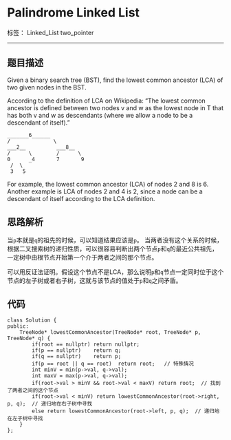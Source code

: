 ﻿# Palindrome Linked List

标签： Linked_List two_pointer

---
## 题目描述
Given a binary search tree (BST), find the lowest common ancestor (LCA) of two given nodes in the BST.

According to the definition of LCA on Wikipedia: “The lowest common ancestor is defined between two nodes v and w as the lowest node in T that has both v and w as descendants (where we allow a node to be a descendant of itself).”
```
_______6______
/              \
___2__          ___8__
/      \        /      \
0      _4       7       9
 /  \
 3   5
```
For example, the lowest common ancestor (LCA) of nodes 2 and 8 is 6. Another example is LCA of nodes 2 and 4 is 2, since a node can be a descendant of itself according to the LCA definition.

## 思路解析

当`p`本就是`q`的祖先的时候，可以知道结果应该是`p`。
当两者没有这个关系的时候，根据二叉搜索树的递归性质，可以很容易判断出两个节点`p`和`q`的最近公共祖先，一定树中由根节点开始第一个介于两者之间的那个节点。

可以用反证法证明。假设这个节点不是LCA，那么说明`p`和`q`节点一定同时位于这个节点的左子树或者右子树，这就与该节点的值处于`p`和`q`之间矛盾。

## 代码

```
class Solution {
public:
    TreeNode* lowestCommonAncestor(TreeNode* root, TreeNode* p, TreeNode* q) {
        if(root == nullptr) return nullptr;
        if(p == nullptr)    return q;
        if(q == nullptr)    return p;
        if(p == root || q == root)  return root;   // 特殊情况
        int minV = min(p->val, q->val);
        int maxV = max(p->val, q->val);
        if(root->val > minV && root->val < maxV) return root;  // 找到了两者之间的这个节点
        if(root->val < minV) return lowestCommonAncestor(root->right, p, q);  // 递归地在右子树中寻找
        else return lowestCommonAncestor(root->left, p, q);  // 递归地在左子树中寻找
    }
};
```
